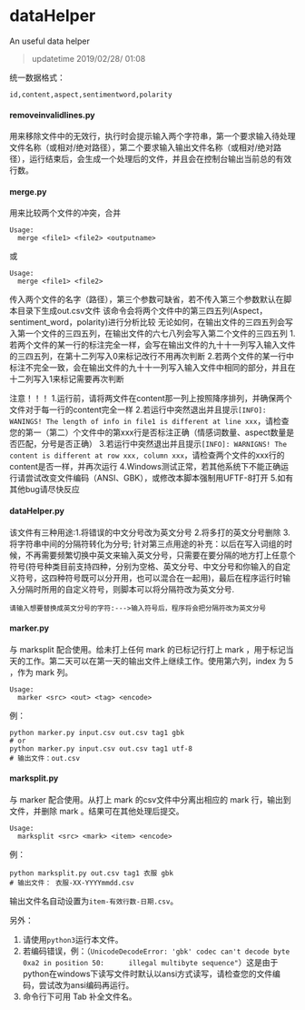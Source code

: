 # dataHelper

An useful data helper

> updatetime 2019/02/28/ 01:08

统一数据格式：

`id,content,aspect,sentimentword,polarity`

#### removeinvalidlines.py

用来移除文件中的无效行，执行时会提示输入两个字符串，第一个要求输入待处理文件名称（或相对/绝对路径），第二个要求输入输出文件名称（或相对/绝对路径），运行结束后，会生成一个处理后的文件，并且会在控制台输出当前总的有效行数。

#### merge.py
用来比较两个文件的冲突，合并
```
Usage:
  merge <file1> <file2> <outputname>
```
或
```
Usage:
  merge <file1> <file2>
```

传入两个文件的名字（路径），第三个参数可缺省，若不传入第三个参数默认在脚本目录下生成out.csv文件
该命令会将两个文件中的第三四五列(Aspect，sentiment_word，polarity)进行分析比较
无论如何，在输出文件的三四五列会写入第一个文件的三四五列，在输出文件的六七八列会写入第二个文件的三四五列
1.若两个文件的某一行的标注完全一样，会写在输出文件的九十十一列写入输入文件的三四五列，在第十二列写入0来标记改行不用再次判断
2.若两个文件的某一行中标注不完全一致，会在输出文件的九十十一列写入输入文件中相同的部分，并且在十二列写入1来标记需要再次判断

注意！！！
1.运行前，请将两文件在content那一列上按照降序排列，并确保两个文件对于每一行的content完全一样
2.若运行中突然退出并且提示```[INFO]: WANINGS! The length of info in file1 is different at line xxx```，请检查您的第一（第二）个文件中的第xxx行是否标注正确（情感词数量、aspect数量是否匹配，分号是否正确）
3.若运行中突然退出并且提示```[INFO]: WARNIGNS! The content is different at row xxx, column xxx```，请检查两个文件的xxx行的content是否一样，并再次运行
4.Windows测试正常，若其他系统下不能正确运行请尝试改变文件编码（ANSI、GBK），或修改本脚本强制用UFTF-8打开
5.如有其他bug请尽快反应

#### dataHelper.py

该文件有三种用途:1.将错误的中文分号改为英文分号   2.将多打的英文分号删除   3.将字符串中间的分隔符转化为分号;
针对第三点用途的补充：以后在写入词组的时候，不再需要频繁切换中英文来输入英文分号，只需要在要分隔的地方打上任意个符号(符号种类目前支持四种，分别为空格、英文分号、中文分号和你输入的自定义符号，这四种符号既可以分开用，也可以混合在一起用)，最后在程序运行时输入分隔时所用的自定义符号，则脚本可以将分隔符改为英文分号.
```
请输入想要替换成英文分号的字符:--->输入符号后，程序将会把分隔符改为英文分号
```

#### marker.py

与 marksplit 配合使用。给未打上任何 mark 的已标记行打上 mark ，用于标记当天的工作。第二天可以在第一天的输出文件上继续工作。使用第六列，index 为 5 ，作为 mark 列。
```
Usage:
  marker <src> <out> <tag> <encode>
```
例：
```
python marker.py input.csv out.csv tag1 gbk
# or
python marker.py input.csv out.csv tag1 utf-8
# 输出文件：out.csv
```

#### marksplit.py

与 marker 配合使用。从打上 mark 的csv文件中分离出相应的 mark 行，输出到文件，并删除 mark 。结果可在其他处理后提交。
```
Usage:
  marksplit <src> <mark> <item> <encode>
```
例：
```
python marksplit.py out.csv tag1 衣服 gbk
# 输出文件： 衣服-XX-YYYYmmdd.csv
```
输出文件名自动设置为`item-有效行数-日期.csv`。

另外：

1. 请使用`python3`运行本文件。
2. 若编码错误，例：（`UnicodeDecodeError: 'gbk' codec can't decode byte 0xa2 in position 50:      illegal multibyte sequence"`）这是由于python在windows下读写文件时默认以ansi方式读写，请检查您的文件编码，尝试改为ansi编码再运行。
3. 命令行下可用 Tab 补全文件名。
